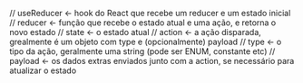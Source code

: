 // useReducer <- hook do React que recebe um reducer e um estado inicial
// reducer <- função que recebe o estado atual e uma ação, e retorna o novo estado
// state <- o estado atual
// action <- a ação disparada, grealmente é um objeto com type e (opcionalmente) payload
// type <- o tipo da ação, geralmente uma string (pode ser ENUM, constante etc)
// payload <- os dados extras enviados junto com a action, se necessário para atualizar o estado